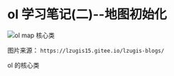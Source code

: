 # ol 学习笔记(二)--地图初始化

![ol map 核心类](https://lzugis15.gitee.io/lzugis-blogs/img/frame/ol-core.png)

图片来源： `https://lzugis15.gitee.io/lzugis-blogs/`

ol 的核心类
